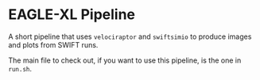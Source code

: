 EAGLE-XL Pipeline
=================

A short pipeline that uses `velociraptor` and `swiftsimio`
to produce images and plots from SWIFT runs.

The main file to check out, if you want to use this pipeline, is
the one in `run.sh`.
